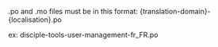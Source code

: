 .po and .mo files must be in this format:
{translation-domain}-{localisation}.po

ex:
disciple-tools-user-management-fr_FR.po
